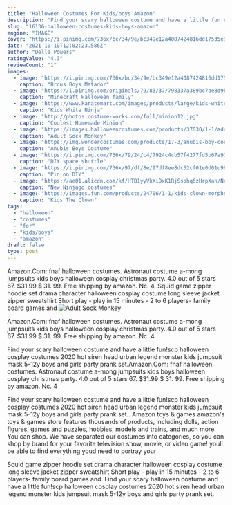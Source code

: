 ```yaml
---
title: "Halloween Costumes For Kids/boys Amazon"
description: "Find your scary halloween costume and have a little fun!scp halloween cosplay costumes 2020 hot siren head urban legend monster kids jumpsuit mask 5-12y boys and girls party prank set."
slug: "16136-halloween-costumes-kids-boys-amazon"
engine: "IMAGE"
cover: "https://i.pinimg.com/736x/bc/34/9e/bc349e12a4087424816dd17535e9d9fe.jpg"
date: "2021-10-10T12:02:23.586Z"
author: "Della Powers"
ratingValue: "4.3"
reviewCount: "1"
images:
  - image: "https://i.pinimg.com/736x/bc/34/9e/bc349e12a4087424816dd17535e9d9fe.jpg"
    caption: "Brcus Boys Matador"
  - image: "https://i.pinimg.com/originals/79/83/37/798337a389bc7ae8d9b5b5a142f2aec8.jpg"
    caption: "Minecraft Halloween family"
  - image: "https://www.karatemart.com/images/products/large/kids-white-ninja-avenger-costume.jpg"
    caption: "Kids White Ninja"
  - image: "http://photos.costume-works.com/full/minion12.jpg"
    caption: "Coolest Homemade Minion"
  - image: "https://images.halloweencostumes.com/products/37030/1-1/adult-sock-monkey-costume.jpg"
    caption: "Adult Sock Monkey"
  - image: "https://img.wondercostumes.com/products/17-3/anubis-boy-costume.jpg"
    caption: "Anubis Boys Costume"
  - image: "https://i.pinimg.com/736x/79/24/c4/7924c4cb57f4277fd5b67a97aeb0b176--diy-astronaut-costume-space-shuttle.jpg"
    caption: "DIY space shuttle"
  - image: "https://i.pinimg.com/736x/97/df/8e/97df8ee8dc52cf01e0d01c9813b40ddd.jpg"
    caption: "Pin on DIY"
  - image: "https://ae01.alicdn.com/kf/HTB1yyVkXiDxK1RjSsphq6zHrpXan/New-Ninjago-costumes-kids-girls-children-super-spider-man-fornite-costume-suit-boys-halloween-Cosplay-ninja.jpg"
    caption: "New Ninjago costumes"
  - image: "https://images.fun.com/products/24706/1-1/kids-clown-morphsuit.jpg"
    caption: "Kids The Clown"
tags:
  - "halloween"
  - "costumes"
  - "for"
  - "kids/boys"
  - "amazon"
draft: false
type: post
---
```


Amazon.Com: fnaf halloween costumes.  Astronaut costume a-mong jumpsuits kids boys halloween cosplay christmas party. 4.0 out of 5 stars 67. $31.99 $ 31. 99. Free shipping by amazon. Nc. 4. Squid game zipper hoodie set drama character halloween cosplay costume long sleeve jacket zipper sweatshirt  Short play - play in 15 minutes - 2 to 6 players- family board games and
![Adult Sock Monkey](https://images.halloweencostumes.com/products/37030/1-1/adult-sock-monkey-costume.jpg "Adult Sock Monkey")

Amazon.Com: fnaf halloween costumes.  Astronaut costume a-mong jumpsuits kids boys halloween cosplay christmas party. 4.0 out of 5 stars 67. $31.99 $ 31. 99. Free shipping by amazon. Nc. 4
<!--inArticleAds-->

<!--galleryOne-->

Find your scary halloween costume and have a little fun!scp halloween cosplay costumes 2020 hot siren head urban legend monster kids jumpsuit mask 5-12y boys and girls party prank set.Amazon.Com: fnaf halloween costumes.  Astronaut costume a-mong jumpsuits kids boys halloween cosplay christmas party. 4.0 out of 5 stars 67. $31.99 $ 31. 99. Free shipping by amazon. Nc. 4
<!--inArticleAds-->

<!--galleryTwo-->

Find your scary halloween costume and have a little fun!scp halloween cosplay costumes 2020 hot siren head urban legend monster kids jumpsuit mask 5-12y boys and girls party prank set.. Amazon toys & games amazon's toys & games store features thousands of products, including dolls, action figures, games and puzzles, hobbies, models and trains, and much more. You can shop. We have separated our costumes into categories, so you can shop by brand for your favorite television show, movie, or video game! youll be able to find everything youd need to portray your
<!--galleryThree-->

Squid game zipper hoodie set drama character halloween cosplay costume long sleeve jacket zipper sweatshirt  Short play - play in 15 minutes - 2 to 6 players- family board games and. Find your scary halloween costume and have a little fun!scp halloween cosplay costumes 2020 hot siren head urban legend monster kids jumpsuit mask 5-12y boys and girls party prank set.
